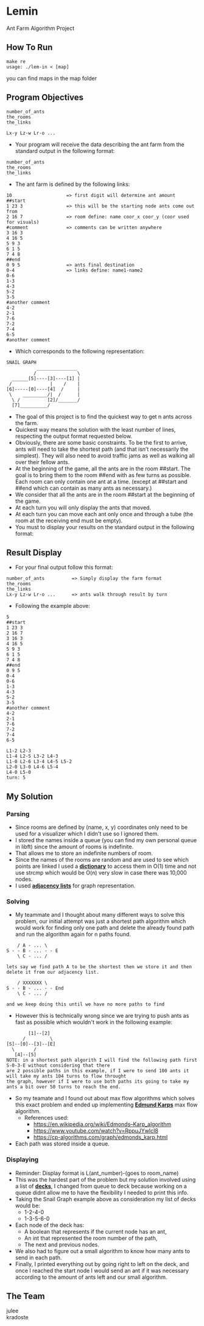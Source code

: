 # Lemin
Ant Farm Algorithm Project

## How To Run
```
make re  
usage: ./lem-in < [map]
```
you can find maps in the map folder

## Program Objectives
```
number_of_ants
the_rooms
the_links

Lx-y Lz-w Lr-o ...
```

* Your program will receive the data describing the ant farm from the standard output in the following format:
```
number_of_ants
the_rooms
the_links
```
* The ant farm is defined by the following links:
```
10                    => first digit will determine ant amount
##start
1 23 3                => this will be the starting node ants come out from
2 16 7                => room define: name coor_x coor_y (coor used for visuals)
#comment              => comments can be written anywhere      
3 16 3
4 16 5
5 9 3
6 1 5
7 4 8
##end
0 9 5                 => ants final destination
0-4                   => links define: name1-name2
0-6
1-3
4-3
5-2
3-5
#another comment
4-2
2-1
7-6
7-2
7-4
6-5
#another comment
```
- Which corresponds to the following representation:
```
SNAIL GRAPH
           _______________
          /               \ 
  ______[5]----[3]----[1] |
 /              |    /    |
[6]-----[0]----[4]  /     |
 \    _________/|  /      |
  \ /          [2]/_______/
  [7]__________/
```
* The goal of this project is to find the quickest way to get n ants across the farm.
* Quickest way means the solution with the least number of lines, respecting the output format requested below.
* Obviously, there are some basic constraints. To be the first to arrive, ants will need to take the shortest path (and that isn’t necessarily the simplest). They will also need to avoid traffic jams as well as walking all over their fellow ants.
* At the beginning of the game, all the ants are in the room ##start. The goal is to bring them to the room ##end with as few turns as possible. Each room can only contain one ant at a time. (except at ##start and ##end which can contain as many ants as necessary.)
* We consider that all the ants are in the room ##start at the beginning of the game.
* At each turn you will only display the ants that moved.
* At each turn you can move each ant only once and through a tube (the room at the receiving end must be empty).
* You must to display your results on the standard output in the following format:

## Result Display
* For your final output follow this format:
```
number_of_ants          => Simply display the farm format
the_rooms
the_links
Lx-y Lz-w Lr-o ...      => ants walk through result by turn
```
* Following the example above:
```
5                          
##start            
1 23 3          
2 16 7       
3 16 3
4 16 5
5 9 3
6 1 5
7 4 8
##end
0 9 5
0-4
0-6
1-3
4-3
5-2
3-5
#another comment
4-2
2-1
7-6
7-2
7-4
6-5
 
L1-2 L2-3
L1-4 L2-5 L3-2 L4-3
L1-0 L2-6 L3-4 L4-5 L5-2
L2-0 L3-0 L4-6 L5-4
L4-0 L5-0
turn: 5
```
## My Solution
### Parsing
* Since rooms are defined by (name, x, y) coordinates only need to be used for a visualizer which I didn't use so I ignored them.
* I stored the names inside a queue (you can find my own personal queue in libft) since the amount of rooms is indefinite.
* That allows me to store an indefinite numbers of room.
* Since the names of the rooms are random and are used to see which points are linked I used a [**dictionary**](./dictionary.h) to access them in O(1) time and not use strcmp which would be O(n) very slow in case there was 10,000 nodes.
* I used [**adjacency lists**](./adjlist.h) for graph representation.
### Solving
* My teammate and I thought about many different ways to solve this problem, our initial attempt was just a shortest path algorithm which would work for finding only one path and delete the already found path and run the algorithm again for n paths found.
```
    / A - ... \
S - - B - ... - - E
    \ C - ... /
    
lets say we find path A to be the shortest then we store it and then delete it from our adjacency list.

    / XXXXXXX \
S - - B - ... - - End
    \ C - ... /
    
and we keep doing this until we have no more paths to find
```
* However this is technically wrong since we are trying to push ants as fast as possible which wouldn't work in the following example:
```
        [1]--[2]
      /         \
[S]--[0]--[3]--[E]
  \       /
   [4]--[5]
NOTE: in a shortest path algorith I will find the following path first S-0-3-E without considering that there
are 2 possible paths in this example, if I were to send 100 ants it will take my ants 104 turns to flow throught
the graph, however if I were to use both paths its going to take my ants a bit over 50 turns to reach the end.
```
* So my teamate and I found out about max flow algorithms which solves this exact problem and ended up implementing [**Edmund Karps**](./algorithms.c) max flow algorithm.
  * References used:
    * https://en.wikipedia.org/wiki/Edmonds–Karp_algorithm
    * https://www.youtube.com/watch?v=RppuJYwlcI8
    * https://cp-algorithms.com/graph/edmonds_karp.html
* Each path was stored inside a queue.
### Displaying
* Reminder: Display format is L(ant_number)-(goes to room_name)
* This was the hardest part of the problem but my solution involved using a list of [**decks**](./deck.h), I changed from queue to deck because working on a queue didnt allow me to have the flexibility I needed to print this info.
* Taking the Snail Graph example above as consideration my list of decks would be:
  * 1-2-4-0
  * 1-3-5-6-0  
* Each node of the deck has:
  * A boolean that represents if the current node has an ant, 
  * An int that represented the room number of the path,
  * The next and previous nodes.
* We also had to figure out a small algorithm to know how many ants to send in each path.
* Finally, I printed everything out by going right to left on the deck, and once I reached the start node I would send an ant if it was necessary according to the amount of ants left and our small algorithm.

## The Team
julee  
kradoste

